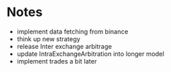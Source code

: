 # Notes

- implement data fetching from binance
- think up new strategy
- release Inter exchange arbitrage
- update IntraExchangeArbitration into longer model
- implement trades a bit later